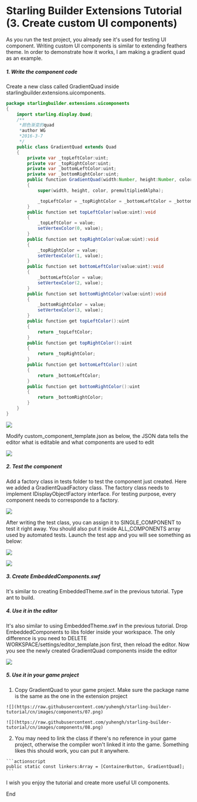 # Starling Builder Extensions Tutorial (3. Create custom UI components)

As you run the test project, you already see it's used for testing UI component.
Writing custom UI components is similar to extending feathers theme.
In order to demonstrate how it works, I am making a gradient quad as an example.

##### 1. Write the component code #####

Create a new class called GradientQuad inside starlingbuilder.extensions.uicomponents.

```java
package starlingbuilder.extensions.uicomponents
{
    import starling.display.Quad;
    /**
     *颜色渐变的quad
     *author WG
     *2016-3-7
     */
    public class GradientQuad extends Quad
    {
        private var _topLeftColor:uint;
        private var _topRightColor:uint;
        private var _bottomLeftColor:uint;
        private var _bottomRightColor:uint;
        public function GradientQuad(width:Number, height:Number, color:uint=0xffffff, premultipliedAlpha:Boolean=true ):void
        {
            super(width, height, color, premultipliedAlpha);

            _topLeftColor = _topRightColor = _bottomLeftColor = _bottomRightColor = 0xffffff;
        }
        public function set topLeftColor(value:uint):void
        {
            _topLeftColor = value;
            setVertexColor(0, value);
        }
        public function set topRightColor(value:uint):void
        {
            _topRightColor = value;
            setVertexColor(1, value);
        }
        public function set bottomLeftColor(value:uint):void
        {
            _bottomLeftColor = value;
            setVertexColor(2, value);
        }
        public function set bottomRightColor(value:uint):void
        {
            _bottomRightColor = value;
            setVertexColor(3, value);
        }
        public function get topLeftColor():uint
        {
            return _topLeftColor;
        }
        public function get topRightColor():uint
        {
            return _topRightColor;
        }
        public function get bottomLeftColor():uint
        {
            return _bottomLeftColor;
        }
        public function get bottomRightColor():uint
        {
            return _bottomRightColor;
        }
    }
}
```

![](https://raw.githubusercontent.com/yuhengh/starling-builder-tutorial/cn/images/components/01.png)

Modify custom_component_template.json as below, the JSON data tells the editor what is editable and what components are used to edit

![](https://raw.githubusercontent.com/yuhengh/starling-builder-tutorial/cn/images/components/02.png)

##### 2. Test the component #####

Add a factory class in tests folder to test the component just created. Here we added a GradientQuadFactory class.
The factory class needs to implement IDisplayObjectFactory interface. For testing purpose, every component needs to corresponde to a factory.

![](https://raw.githubusercontent.com/yuhengh/starling-builder-tutorial/cn/images/components/03.png)

After writing the test class, you can assign it to SINGLE_COMPONENT to test it right away. You should also put it inside ALL_COMPONENTS array used by automated tests.
Launch the test app and you will see something as below:

![](https://raw.githubusercontent.com/yuhengh/starling-builder-tutorial/cn/images/components/04.png)

![](https://raw.githubusercontent.com/yuhengh/starling-builder-tutorial/cn/images/components/05.png)


##### 3. Create EmbeddedComponents.swf #####

It's similar to creating EmbeddedTheme.swf in the previous tutorial. Type ant to build.

##### 4. Use it in the editor #####

It's also similar to using EmbeddedTheme.swf in the previous tutorial.
Drop EmbeddedComponents to libs folder inside your workspace. 
The only difference is you need to DELETE WORKSPACE/settings/editor_template.json first, then reload the editor.
Now you see the newly created GradientQuad components inside the editor

![](https://raw.githubusercontent.com/yuhengh/starling-builder-tutorial/cn/images/components/06.png)

##### 5. Use it in your game project #####


  1. Copy GradientQuad to your game project. Make sure the package name is the same as the one in the extension project

    ![](https://raw.githubusercontent.com/yuhengh/starling-builder-tutorial/cn/images/components/07.png)

    ![](https://raw.githubusercontent.com/yuhengh/starling-builder-tutorial/cn/images/components/08.png)

  2. You may need to link the class if there's no reference in your game project, otherwise the compiler won't linked it into the game. Something likes this should work, you can put it anywhere.

    ```actionscript
    public static const linkers:Array = [ContainerButton, GradientQuad];
    ```

I wish you enjoy the tutorial and create more useful UI components.

End

